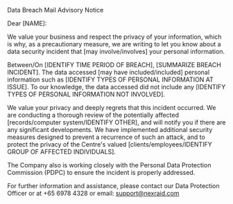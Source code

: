 Data Breach Mail Advisory Notice

Dear [NAME]:

We value your business and respect the privacy of your information, which is why, as a precautionary measure, we are writing to let you know about a data security incident that [may involve/involves] your personal information.

Between/On [IDENTIFY TIME PERIOD OF BREACH], [SUMMARIZE BREACH INCIDENT]. The data accessed [may have included/included] personal information such as [IDENTIFY TYPES OF PERSONAL INFORMATION AT ISSUE]. To our knowledge, the data accessed did not include any [IDENTIFY TYPES OF PERSONAL INFORMATION NOT INVOLVED].

We value your privacy and deeply regrets that this incident occurred. We are conducting a thorough review of the potentially affected [records/computer system/IDENTIFY OTHER], and will notify you if there are any significant developments. We have implemented additional security measures designed to prevent a recurrence of such an attack, and to protect the privacy of the Centre's valued [clients/employees/IDENTIFY GROUP OF AFFECTED INDIVIDUALS].

The Company also is working closely with the Personal Data Protection Commission (PDPC) to ensure the incident is properly addressed.

For further information and assistance, please contact our Data Protection Officer or at +65 6978 4328 or email: support@nexraid.com